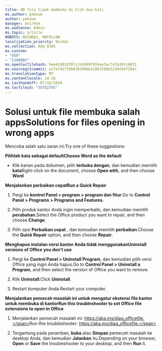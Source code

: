 ```yaml
---
title: WD file tidak membuka di klik dua kali
ms.author: pebaum
author: pebaum
manager: mnirkhe
ms.audience: Admin
ms.topic: article
ROBOTS: NOINDEX, NOFOLLOW
localization_priority: Normal
ms.collection: Adm_O365
ms.custom:
- "850"
- "2100002"
ms.openlocfilehash: 5eedc991d787c2e50d9f92eae3acf4fa367c08f1
ms.sourcegitcommit: e17e7d17fdb638349bb320b318085138d18f284c
ms.translationtype: MT
ms.contentlocale: id-ID
ms.lasthandoff: 07/16/2019
ms.locfileid: "35752765"
---
```

# <a name="solutions-for-files-opening-in-wrong-apps"></a><span data-ttu-id="5ff04-102">Solusi untuk file membuka salah apps</span><span class="sxs-lookup"><span data-stu-id="5ff04-102">Solutions for files opening in wrong apps</span></span>

<span data-ttu-id="5ff04-103">Mencoba salah satu saran ini:</span><span class="sxs-lookup"><span data-stu-id="5ff04-103">Try one of these suggestions:</span></span>

<span data-ttu-id="5ff04-104">**Pilihlah kata sebagai default**</span><span class="sxs-lookup"><span data-stu-id="5ff04-104">**Choose Word as the default**</span></span>

* <span data-ttu-id="5ff04-105">Klik kanan pada dokumen, pilih **terbuka dengan**, dan kemudian memilih **kata**</span><span class="sxs-lookup"><span data-stu-id="5ff04-105">Right-click on the document, choose **Open with**, and then choose **Word**</span></span>

<span data-ttu-id="5ff04-106">**Menjalankan perbaikan cepat**</span><span class="sxs-lookup"><span data-stu-id="5ff04-106">**Run a Quick Repair**</span></span>

1. <span data-ttu-id="5ff04-107">Pergi ke **kontrol Panel > program > program dan fitur**.</span><span class="sxs-lookup"><span data-stu-id="5ff04-107">Go to **Control Panel > Programs > Programs and Features**.</span></span>

2. <span data-ttu-id="5ff04-108">Pilih produk kantor Anda ingin memperbaiki, dan kemudian memilih **perubahan**.</span><span class="sxs-lookup"><span data-stu-id="5ff04-108">Select the Office product you want to repair, and then choose **Change**.</span></span>

3. <span data-ttu-id="5ff04-109">Pilih opsi **Perbaikan cepat** , dan kemudian memilih **perbaikan**.</span><span class="sxs-lookup"><span data-stu-id="5ff04-109">Choose the **Quick Repair** option, and then choose **Repair**.</span></span>

<span data-ttu-id="5ff04-110">**Menghapus instalan versi kantor Anda tidak menggunakan**</span><span class="sxs-lookup"><span data-stu-id="5ff04-110">**Uninstall versions of Office you don't use**</span></span>

1. <span data-ttu-id="5ff04-111">Pergi ke **Control Panel > Uninstall Program**, dan kemudian pilih versi Office yang ingin Anda hapus.</span><span class="sxs-lookup"><span data-stu-id="5ff04-111">Go to **Control Panel > Uninstall a Program**, and then select the version of Office you want to remove.</span></span>

2. <span data-ttu-id="5ff04-112">Klik **Uninstall**.</span><span class="sxs-lookup"><span data-stu-id="5ff04-112">Click **Uninstall**.</span></span>

3. <span data-ttu-id="5ff04-113">Restart komputer Anda.</span><span class="sxs-lookup"><span data-stu-id="5ff04-113">Restart your computer.</span></span>

<span data-ttu-id="5ff04-114">**Menjalankan pemecah masalah ini untuk mengatur ekstensi file kantor untuk membuka di kantor**</span><span class="sxs-lookup"><span data-stu-id="5ff04-114">**Run this troubleshooter to set Office file extensions to open in Office**</span></span>

1. <span data-ttu-id="5ff04-115">Menjalankan pemecah masalah ini: https://aka.ms/diag_officefile.</span><span class="sxs-lookup"><span data-stu-id="5ff04-115">Run this troubleshooter: https://aka.ms/diag_officefile.</span></span>

2. <span data-ttu-id="5ff04-116">Tergantung pada peramban, **buka** atau **Simpan** pemecah masalah ke desktop Anda, dan kemudian **Jalankan** itu.</span><span class="sxs-lookup"><span data-stu-id="5ff04-116">Depending on your browser, **Open** or **Save** the troubleshooter to your desktop, and then **Run** it.</span></span>
